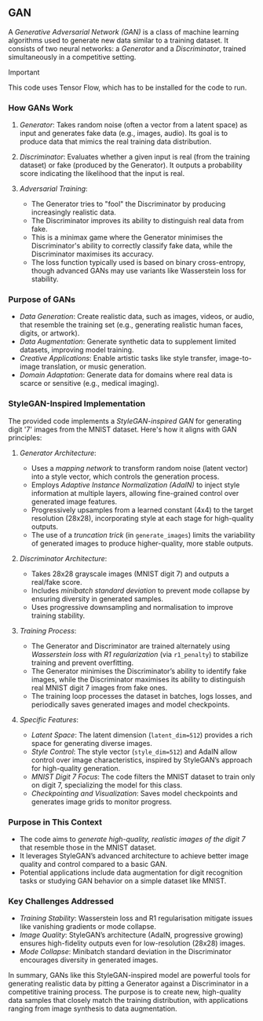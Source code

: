 
## GAN

A *Generative Adversarial Network (GAN)* is a class of machine learning algorithms used to generate
new data similar to a training dataset. It consists of two neural networks: a *Generator* and a *Discriminator*,
trained simultaneously in a competitive setting.

> [!IMPORTANT]
> This code uses Tensor Flow, which has to be installed for the code to run. 

### How GANs Work

1. *Generator*: Takes random noise (often a vector from a latent space) as input and generates fake data
   (e.g., images, audio). Its goal is to produce data that mimics the real training data distribution.

2. *Discriminator*: Evaluates whether a given input is real (from the training dataset) or fake (produced
   by the Generator). It outputs a probability score indicating the likelihood that the input is real.

3. *Adversarial Training*:
   - The Generator tries to "fool" the Discriminator by producing increasingly realistic data.
   - The Discriminator improves its ability to distinguish real data from fake.
   - This is a minimax game where the Generator minimises the Discriminator's ability to correctly classify
     fake data, while the Discriminator maximises its accuracy.
   - The loss function typically used is based on binary cross-entropy, though advanced GANs may use variants
     like Wasserstein loss for stability.


### Purpose of GANs

- *Data Generation*: Create realistic data, such as images, videos, or audio, that resemble the training
  set (e.g., generating realistic human faces, digits, or artwork).
- *Data Augmentation*: Generate synthetic data to supplement limited datasets, improving model training.
- *Creative Applications*: Enable artistic tasks like style transfer, image-to-image translation, or music generation.
- *Domain Adaptation*: Generate data for domains where real data is scarce or sensitive (e.g., medical imaging).


### StyleGAN-Inspired Implementation

The provided code implements a *StyleGAN-inspired GAN* for generating digit '7' images from the MNIST dataset.
Here's how it aligns with GAN principles:

1. *Generator Architecture*:
   - Uses a *mapping network* to transform random noise (latent vector) into a style vector, which controls the
     generation process.
   - Employs *Adaptive Instance Normalization (AdaIN)* to inject style information at multiple layers, allowing
     fine-grained control over generated image features.
   - Progressively upsamples from a learned constant (4x4) to the target resolution (28x28), incorporating style
     at each stage for high-quality outputs.
   - The use of a *truncation trick* (in `generate_images`) limits the variability of generated images to produce
     higher-quality, more stable outputs.

2. *Discriminator Architecture*:
   - Takes 28x28 grayscale images (MNIST digit 7) and outputs a real/fake score.
   - Includes *minibatch standard deviation* to prevent mode collapse by ensuring diversity in generated samples.
   - Uses progressive downsampling and normalisation to improve training stability.

3. *Training Process*:
   - The Generator and Discriminator are trained alternately using *Wasserstein loss* with *R1 regularization*
     (via `r1_penalty`) to stabilize training and prevent overfitting.
   - The Generator minimises the Discriminator’s ability to identify fake images, while the Discriminator maximises
     its ability to distinguish real MNIST digit 7 images from fake ones.
   - The training loop processes the dataset in batches, logs losses, and periodically saves generated images and
     model checkpoints.

4. *Specific Features*:
   - *Latent Space*: The latent dimension (`latent_dim=512`) provides a rich space for generating diverse images.
   - *Style Control*: The style vector (`style_dim=512`) and AdaIN allow control over image characteristics,
     inspired by StyleGAN’s approach for high-quality generation.
   - *MNIST Digit 7 Focus*: The code filters the MNIST dataset to train only on digit 7, specializing the model
     for this class.
   - *Checkpointing and Visualization*: Saves model checkpoints and generates image grids to monitor progress.


### Purpose in This Context

- The code aims to *generate high-quality, realistic images of the digit 7* that resemble those in the MNIST dataset.
- It leverages StyleGAN’s advanced architecture to achieve better image quality and control compared to a basic GAN.
- Potential applications include data augmentation for digit recognition tasks or studying GAN behavior on a simple
  dataset like MNIST.


### Key Challenges Addressed

- *Training Stability*: Wasserstein loss and R1 regularisation mitigate issues like vanishing gradients or mode collapse.
- *Image Quality*: StyleGAN’s architecture (AdaIN, progressive growing) ensures high-fidelity outputs even for low-resolution
  (28x28) images.
- *Mode Collapse*: Minibatch standard deviation in the Discriminator encourages diversity in generated images.

In summary, GANs like this StyleGAN-inspired model are powerful tools for generating realistic data by pitting a Generator
against a Discriminator in a competitive training process. The purpose is to create new, high-quality data samples that
closely match the training distribution, with applications ranging from image synthesis to data augmentation.

